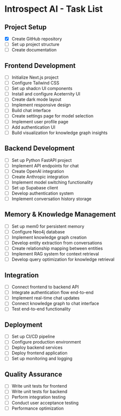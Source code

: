 # Introspect AI - Task List

## Project Setup
- [x] Create GitHub repository
- [ ] Set up project structure
- [ ] Create documentation

## Frontend Development
- [ ] Initialize Next.js project
- [ ] Configure Tailwind CSS
- [ ] Set up shadcn UI components
- [ ] Install and configure Aceternity UI
- [ ] Create dark mode layout
- [ ] Implement responsive design
- [ ] Build chat interface
- [ ] Create settings page for model selection
- [ ] Implement user profile page
- [ ] Add authentication UI
- [ ] Build visualization for knowledge graph insights

## Backend Development
- [ ] Set up Python FastAPI project
- [ ] Implement API endpoints for chat
- [ ] Create OpenAI integration
- [ ] Create Anthropic integration
- [ ] Implement model switching functionality
- [ ] Set up Supabase client
- [ ] Develop authentication system
- [ ] Implement conversation history storage

## Memory & Knowledge Management
- [ ] Set up mem0 for persistent memory
- [ ] Configure Neo4j database
- [ ] Implement knowledge graph creation
- [ ] Develop entity extraction from conversations
- [ ] Create relationship mapping between entities
- [ ] Implement RAG system for context retrieval
- [ ] Develop query optimization for knowledge retrieval

## Integration
- [ ] Connect frontend to backend API
- [ ] Integrate authentication flow end-to-end
- [ ] Implement real-time chat updates
- [ ] Connect knowledge graph to chat interface
- [ ] Test end-to-end functionality

## Deployment
- [ ] Set up CI/CD pipeline
- [ ] Configure production environment
- [ ] Deploy backend services
- [ ] Deploy frontend application
- [ ] Set up monitoring and logging

## Quality Assurance
- [ ] Write unit tests for frontend
- [ ] Write unit tests for backend
- [ ] Perform integration testing
- [ ] Conduct user acceptance testing
- [ ] Performance optimization
